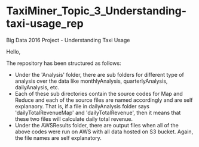 # TaxiMiner_Topic_3_Understanding-taxi-usage_rep
Big Data 2016 Project - Understanding Taxi Usage

Hello,

The repository has been structured as follows:
 - Under the 'Analysis' folder, there are sub folders for different type of analysis over the data like monthlyAnalysis, quarterlyAnalysis, dailyAnalysis, etc.
 - Each of these sub directories contain the source codes for Map and Reduce and each of the source files are named accordingly and are self explanaory. That is, if a file in dailyAnalysis folder says 'dailyTotalRevenueMap' and 'dailyTotalRevenue', then it means that these two files will calculate daily total revenue.
 - Under the AWSResults folder, there are output files when all of the above codes were run on AWS with all data hosted on S3 bucket. Again, the file names are self explanatory.
